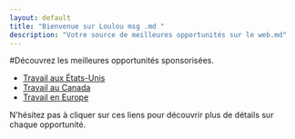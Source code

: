 ```yaml
---
layout: default
title: "Bienvenue sur Loulou msg .md "
description: "Votre source de meilleures opportunités sur le web.md"
---
```



#Découvrez les meilleures opportunités sponsorisées.

- [Travail aux États-Unis](/page1)
- [Travail au Canada](/page2)
- [Travail en Europe](/page3)

N'hésitez pas à cliquer sur ces liens pour découvrir plus de détails sur chaque opportunité.
